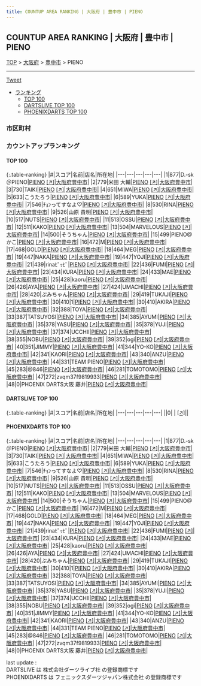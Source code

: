 ```yaml
---
title: COUNTUP AREA RANKING | 大阪府 | 豊中市 | PIENO
---
```

## COUNTUP AREA RANKING | 大阪府 | 豊中市 | PIENO

[TOP](/darts/rank/) > [大阪府](/darts/rank/大阪府/) > [豊中市](/darts/rank/大阪府/豊中市/) > PIENO

___

<a href="https://twitter.com/share?ref_src=twsrc%5Etfw" data-text="COUNTUP AREA RANKING | 大阪府豊中市PIENO" class="twitter-share-button" data-hashtags="DARTSLIVE,PHOENIXDARTS,darts,ダーツ" data-show-count="false">Tweet</a>

* [ランキング](#カウントアップランキング)
    * [TOP 100](#top-100)
    * [DARTSLIVE TOP 100](#dartslive-top-100)
    * [PHOENIXDARTS TOP 100](#phoenixdarts-top-100)

### 市区町村

<ul>

</ul>

### カウントアップランキング

#### TOP 100



{:.table-ranking}
|#|スコア|名前|店名|所在地|
|---|---|---|---|---|
|1|877|<span class="rank-name-pd">D.-sk＠PIENO</span>|<a href="/darts/rank/shops/90672.html">PIENO</a> <a href="https://vs.phoenixdarts.com/jp/shop/shopDetailInfo/s_90672?s_seq=90672">[↗]</a>|<a href="/darts/rank/大阪府/豊中市">大阪府豊中市</a>|
|2|779|<span class="rank-name-pd"><span class="pro-icon-pd"></span>米田 大輔</span>|<a href="/darts/rank/shops/90672.html">PIENO</a> <a href="https://vs.phoenixdarts.com/jp/shop/shopDetailInfo/s_90672?s_seq=90672">[↗]</a>|<a href="/darts/rank/大阪府/豊中市">大阪府豊中市</a>|
|3|730|<span class="rank-name-pd">TAIKI</span>|<a href="/darts/rank/shops/90672.html">PIENO</a> <a href="https://vs.phoenixdarts.com/jp/shop/shopDetailInfo/s_90672?s_seq=90672">[↗]</a>|<a href="/darts/rank/大阪府/豊中市">大阪府豊中市</a>|
|4|651|<span class="rank-name-pd">MIWA</span>|<a href="/darts/rank/shops/90672.html">PIENO</a> <a href="https://vs.phoenixdarts.com/jp/shop/shopDetailInfo/s_90672?s_seq=90672">[↗]</a>|<a href="/darts/rank/大阪府/豊中市">大阪府豊中市</a>|
|5|633|<span class="rank-name-pd">こうたろう</span>|<a href="/darts/rank/shops/90672.html">PIENO</a> <a href="https://vs.phoenixdarts.com/jp/shop/shopDetailInfo/s_90672?s_seq=90672">[↗]</a>|<a href="/darts/rank/大阪府/豊中市">大阪府豊中市</a>|
|6|589|<span class="rank-name-pd">YUKA</span>|<a href="/darts/rank/shops/90672.html">PIENO</a> <a href="https://vs.phoenixdarts.com/jp/shop/shopDetailInfo/s_90672?s_seq=90672">[↗]</a>|<a href="/darts/rank/大阪府/豊中市">大阪府豊中市</a>|
|7|546|<span class="rank-name-pd">ﾁｮﾝってすなよ♡</span>|<a href="/darts/rank/shops/90672.html">PIENO</a> <a href="https://vs.phoenixdarts.com/jp/shop/shopDetailInfo/s_90672?s_seq=90672">[↗]</a>|<a href="/darts/rank/大阪府/豊中市">大阪府豊中市</a>|
|8|530|<span class="rank-name-pd">RINA</span>|<a href="/darts/rank/shops/90672.html">PIENO</a> <a href="https://vs.phoenixdarts.com/jp/shop/shopDetailInfo/s_90672?s_seq=90672">[↗]</a>|<a href="/darts/rank/大阪府/豊中市">大阪府豊中市</a>|
|9|526|<span class="rank-name-pd">山原 貴明</span>|<a href="/darts/rank/shops/90672.html">PIENO</a> <a href="https://vs.phoenixdarts.com/jp/shop/shopDetailInfo/s_90672?s_seq=90672">[↗]</a>|<a href="/darts/rank/大阪府/豊中市">大阪府豊中市</a>|
|10|517|<span class="rank-name-pd">NUTS</span>|<a href="/darts/rank/shops/90672.html">PIENO</a> <a href="https://vs.phoenixdarts.com/jp/shop/shopDetailInfo/s_90672?s_seq=90672">[↗]</a>|<a href="/darts/rank/大阪府/豊中市">大阪府豊中市</a>|
|11|513|<span class="rank-name-pd">OSSU</span>|<a href="/darts/rank/shops/90672.html">PIENO</a> <a href="https://vs.phoenixdarts.com/jp/shop/shopDetailInfo/s_90672?s_seq=90672">[↗]</a>|<a href="/darts/rank/大阪府/豊中市">大阪府豊中市</a>|
|12|511|<span class="rank-name-pd">KAKO</span>|<a href="/darts/rank/shops/90672.html">PIENO</a> <a href="https://vs.phoenixdarts.com/jp/shop/shopDetailInfo/s_90672?s_seq=90672">[↗]</a>|<a href="/darts/rank/大阪府/豊中市">大阪府豊中市</a>|
|13|504|<span class="rank-name-pd">MARVELOUS</span>|<a href="/darts/rank/shops/90672.html">PIENO</a> <a href="https://vs.phoenixdarts.com/jp/shop/shopDetailInfo/s_90672?s_seq=90672">[↗]</a>|<a href="/darts/rank/大阪府/豊中市">大阪府豊中市</a>|
|14|500|<span class="rank-name-pd">そうちゃん</span>|<a href="/darts/rank/shops/90672.html">PIENO</a> <a href="https://vs.phoenixdarts.com/jp/shop/shopDetailInfo/s_90672?s_seq=90672">[↗]</a>|<a href="/darts/rank/大阪府/豊中市">大阪府豊中市</a>|
|15|499|<span class="rank-name-pd">PIENO@かこ</span>|<a href="/darts/rank/shops/90672.html">PIENO</a> <a href="https://vs.phoenixdarts.com/jp/shop/shopDetailInfo/s_90672?s_seq=90672">[↗]</a>|<a href="/darts/rank/大阪府/豊中市">大阪府豊中市</a>|
|16|472|<span class="rank-name-pd">M</span>|<a href="/darts/rank/shops/90672.html">PIENO</a> <a href="https://vs.phoenixdarts.com/jp/shop/shopDetailInfo/s_90672?s_seq=90672">[↗]</a>|<a href="/darts/rank/大阪府/豊中市">大阪府豊中市</a>|
|17|468|<span class="rank-name-pd">GOLD</span>|<a href="/darts/rank/shops/90672.html">PIENO</a> <a href="https://vs.phoenixdarts.com/jp/shop/shopDetailInfo/s_90672?s_seq=90672">[↗]</a>|<a href="/darts/rank/大阪府/豊中市">大阪府豊中市</a>|
|18|464|<span class="rank-name-pd">MEG</span>|<a href="/darts/rank/shops/90672.html">PIENO</a> <a href="https://vs.phoenixdarts.com/jp/shop/shopDetailInfo/s_90672?s_seq=90672">[↗]</a>|<a href="/darts/rank/大阪府/豊中市">大阪府豊中市</a>|
|19|447|<span class="rank-name-pd">NAKA</span>|<a href="/darts/rank/shops/90672.html">PIENO</a> <a href="https://vs.phoenixdarts.com/jp/shop/shopDetailInfo/s_90672?s_seq=90672">[↗]</a>|<a href="/darts/rank/大阪府/豊中市">大阪府豊中市</a>|
|19|447|<span class="rank-name-pd">YOJI</span>|<a href="/darts/rank/shops/90672.html">PIENO</a> <a href="https://vs.phoenixdarts.com/jp/shop/shopDetailInfo/s_90672?s_seq=90672">[↗]</a>|<a href="/darts/rank/大阪府/豊中市">大阪府豊中市</a>|
|21|439|<span class="rank-name-pd">rinaﾋﾟｯﾋﾟ</span>|<a href="/darts/rank/shops/90672.html">PIENO</a> <a href="https://vs.phoenixdarts.com/jp/shop/shopDetailInfo/s_90672?s_seq=90672">[↗]</a>|<a href="/darts/rank/大阪府/豊中市">大阪府豊中市</a>|
|22|436|<span class="rank-name-pd">FUMI</span>|<a href="/darts/rank/shops/90672.html">PIENO</a> <a href="https://vs.phoenixdarts.com/jp/shop/shopDetailInfo/s_90672?s_seq=90672">[↗]</a>|<a href="/darts/rank/大阪府/豊中市">大阪府豊中市</a>|
|23|434|<span class="rank-name-pd">KURA</span>|<a href="/darts/rank/shops/90672.html">PIENO</a> <a href="https://vs.phoenixdarts.com/jp/shop/shopDetailInfo/s_90672?s_seq=90672">[↗]</a>|<a href="/darts/rank/大阪府/豊中市">大阪府豊中市</a>|
|24|433|<span class="rank-name-pd">MAE</span>|<a href="/darts/rank/shops/90672.html">PIENO</a> <a href="https://vs.phoenixdarts.com/jp/shop/shopDetailInfo/s_90672?s_seq=90672">[↗]</a>|<a href="/darts/rank/大阪府/豊中市">大阪府豊中市</a>|
|25|428|<span class="rank-name-pd">kaoru</span>|<a href="/darts/rank/shops/90672.html">PIENO</a> <a href="https://vs.phoenixdarts.com/jp/shop/shopDetailInfo/s_90672?s_seq=90672">[↗]</a>|<a href="/darts/rank/大阪府/豊中市">大阪府豊中市</a>|
|26|426|<span class="rank-name-pd">AYA</span>|<a href="/darts/rank/shops/90672.html">PIENO</a> <a href="https://vs.phoenixdarts.com/jp/shop/shopDetailInfo/s_90672?s_seq=90672">[↗]</a>|<a href="/darts/rank/大阪府/豊中市">大阪府豊中市</a>|
|27|424|<span class="rank-name-pd">UMACHI</span>|<a href="/darts/rank/shops/90672.html">PIENO</a> <a href="https://vs.phoenixdarts.com/jp/shop/shopDetailInfo/s_90672?s_seq=90672">[↗]</a>|<a href="/darts/rank/大阪府/豊中市">大阪府豊中市</a>|
|28|420|<span class="rank-name-pd">ぷみちゃん</span>|<a href="/darts/rank/shops/90672.html">PIENO</a> <a href="https://vs.phoenixdarts.com/jp/shop/shopDetailInfo/s_90672?s_seq=90672">[↗]</a>|<a href="/darts/rank/大阪府/豊中市">大阪府豊中市</a>|
|29|419|<span class="rank-name-pd">TUKAJI</span>|<a href="/darts/rank/shops/90672.html">PIENO</a> <a href="https://vs.phoenixdarts.com/jp/shop/shopDetailInfo/s_90672?s_seq=90672">[↗]</a>|<a href="/darts/rank/大阪府/豊中市">大阪府豊中市</a>|
|30|410|<span class="rank-name-pd">1</span>|<a href="/darts/rank/shops/90672.html">PIENO</a> <a href="https://vs.phoenixdarts.com/jp/shop/shopDetailInfo/s_90672?s_seq=90672">[↗]</a>|<a href="/darts/rank/大阪府/豊中市">大阪府豊中市</a>|
|30|410|<span class="rank-name-pd">AKIRA</span>|<a href="/darts/rank/shops/90672.html">PIENO</a> <a href="https://vs.phoenixdarts.com/jp/shop/shopDetailInfo/s_90672?s_seq=90672">[↗]</a>|<a href="/darts/rank/大阪府/豊中市">大阪府豊中市</a>|
|32|388|<span class="rank-name-pd">TOYA</span>|<a href="/darts/rank/shops/90672.html">PIENO</a> <a href="https://vs.phoenixdarts.com/jp/shop/shopDetailInfo/s_90672?s_seq=90672">[↗]</a>|<a href="/darts/rank/大阪府/豊中市">大阪府豊中市</a>|
|33|387|<span class="rank-name-pd">TATSUYOSI</span>|<a href="/darts/rank/shops/90672.html">PIENO</a> <a href="https://vs.phoenixdarts.com/jp/shop/shopDetailInfo/s_90672?s_seq=90672">[↗]</a>|<a href="/darts/rank/大阪府/豊中市">大阪府豊中市</a>|
|34|385|<span class="rank-name-pd">AYUMI</span>|<a href="/darts/rank/shops/90672.html">PIENO</a> <a href="https://vs.phoenixdarts.com/jp/shop/shopDetailInfo/s_90672?s_seq=90672">[↗]</a>|<a href="/darts/rank/大阪府/豊中市">大阪府豊中市</a>|
|35|378|<span class="rank-name-pd">YASU</span>|<a href="/darts/rank/shops/90672.html">PIENO</a> <a href="https://vs.phoenixdarts.com/jp/shop/shopDetailInfo/s_90672?s_seq=90672">[↗]</a>|<a href="/darts/rank/大阪府/豊中市">大阪府豊中市</a>|
|35|378|<span class="rank-name-pd">YUJI</span>|<a href="/darts/rank/shops/90672.html">PIENO</a> <a href="https://vs.phoenixdarts.com/jp/shop/shopDetailInfo/s_90672?s_seq=90672">[↗]</a>|<a href="/darts/rank/大阪府/豊中市">大阪府豊中市</a>|
|37|374|<span class="rank-name-pd">UCCHII</span>|<a href="/darts/rank/shops/90672.html">PIENO</a> <a href="https://vs.phoenixdarts.com/jp/shop/shopDetailInfo/s_90672?s_seq=90672">[↗]</a>|<a href="/darts/rank/大阪府/豊中市">大阪府豊中市</a>|
|38|355|<span class="rank-name-pd">NOBU</span>|<a href="/darts/rank/shops/90672.html">PIENO</a> <a href="https://vs.phoenixdarts.com/jp/shop/shopDetailInfo/s_90672?s_seq=90672">[↗]</a>|<a href="/darts/rank/大阪府/豊中市">大阪府豊中市</a>|
|39|352|<span class="rank-name-pd">ogi</span>|<a href="/darts/rank/shops/90672.html">PIENO</a> <a href="https://vs.phoenixdarts.com/jp/shop/shopDetailInfo/s_90672?s_seq=90672">[↗]</a>|<a href="/darts/rank/大阪府/豊中市">大阪府豊中市</a>|
|40|351|<span class="rank-name-pd">JIMMY</span>|<a href="/darts/rank/shops/90672.html">PIENO</a> <a href="https://vs.phoenixdarts.com/jp/shop/shopDetailInfo/s_90672?s_seq=90672">[↗]</a>|<a href="/darts/rank/大阪府/豊中市">大阪府豊中市</a>|
|41|344|<span class="rank-name-pd">YO-KO</span>|<a href="/darts/rank/shops/90672.html">PIENO</a> <a href="https://vs.phoenixdarts.com/jp/shop/shopDetailInfo/s_90672?s_seq=90672">[↗]</a>|<a href="/darts/rank/大阪府/豊中市">大阪府豊中市</a>|
|42|341|<span class="rank-name-pd">KAORI</span>|<a href="/darts/rank/shops/90672.html">PIENO</a> <a href="https://vs.phoenixdarts.com/jp/shop/shopDetailInfo/s_90672?s_seq=90672">[↗]</a>|<a href="/darts/rank/大阪府/豊中市">大阪府豊中市</a>|
|43|340|<span class="rank-name-pd">ANZU</span>|<a href="/darts/rank/shops/90672.html">PIENO</a> <a href="https://vs.phoenixdarts.com/jp/shop/shopDetailInfo/s_90672?s_seq=90672">[↗]</a>|<a href="/darts/rank/大阪府/豊中市">大阪府豊中市</a>|
|44|331|<span class="rank-name-pd">TEAM PIENO</span>|<a href="/darts/rank/shops/90672.html">PIENO</a> <a href="https://vs.phoenixdarts.com/jp/shop/shopDetailInfo/s_90672?s_seq=90672">[↗]</a>|<a href="/darts/rank/大阪府/豊中市">大阪府豊中市</a>|
|45|283|<span class="rank-name-pd">@846</span>|<a href="/darts/rank/shops/90672.html">PIENO</a> <a href="https://vs.phoenixdarts.com/jp/shop/shopDetailInfo/s_90672?s_seq=90672">[↗]</a>|<a href="/darts/rank/大阪府/豊中市">大阪府豊中市</a>|
|46|281|<span class="rank-name-pd">TOMOTOMO</span>|<a href="/darts/rank/shops/90672.html">PIENO</a> <a href="https://vs.phoenixdarts.com/jp/shop/shopDetailInfo/s_90672?s_seq=90672">[↗]</a>|<a href="/darts/rank/大阪府/豊中市">大阪府豊中市</a>|
|47|272|<span class="rank-name-pd">zvqm37f9819933</span>|<a href="/darts/rank/shops/90672.html">PIENO</a> <a href="https://vs.phoenixdarts.com/jp/shop/shopDetailInfo/s_90672?s_seq=90672">[↗]</a>|<a href="/darts/rank/大阪府/豊中市">大阪府豊中市</a>|
|48|0|<span class="rank-name-pd">PHOENIX DARTS大阪 藤井</span>|<a href="/darts/rank/shops/90672.html">PIENO</a> <a href="https://vs.phoenixdarts.com/jp/shop/shopDetailInfo/s_90672?s_seq=90672">[↗]</a>|<a href="/darts/rank/大阪府/豊中市">大阪府豊中市</a>|


#### DARTSLIVE TOP 100



{:.table-ranking}
|#|スコア|名前|店名|所在地|
|---|---|---|---|---|
||0|<span class="rank-name-dl"> </span>|<a href="/darts/rank/shops/.html"></a> <a href="">[↗]</a>|<a href="/darts/rank//"></a>|


#### PHOENIXDARTS TOP 100



{:.table-ranking}
|#|スコア|名前|店名|所在地|
|---|---|---|---|---|
|1|877|<span class="rank-name-pd">D.-sk＠PIENO</span>|<a href="/darts/rank/shops/90672.html">PIENO</a> <a href="https://vs.phoenixdarts.com/jp/shop/shopDetailInfo/s_90672?s_seq=90672">[↗]</a>|<a href="/darts/rank/大阪府/豊中市">大阪府豊中市</a>|
|2|779|<span class="rank-name-pd"><span class="pro-icon-pd"></span>米田 大輔</span>|<a href="/darts/rank/shops/90672.html">PIENO</a> <a href="https://vs.phoenixdarts.com/jp/shop/shopDetailInfo/s_90672?s_seq=90672">[↗]</a>|<a href="/darts/rank/大阪府/豊中市">大阪府豊中市</a>|
|3|730|<span class="rank-name-pd">TAIKI</span>|<a href="/darts/rank/shops/90672.html">PIENO</a> <a href="https://vs.phoenixdarts.com/jp/shop/shopDetailInfo/s_90672?s_seq=90672">[↗]</a>|<a href="/darts/rank/大阪府/豊中市">大阪府豊中市</a>|
|4|651|<span class="rank-name-pd">MIWA</span>|<a href="/darts/rank/shops/90672.html">PIENO</a> <a href="https://vs.phoenixdarts.com/jp/shop/shopDetailInfo/s_90672?s_seq=90672">[↗]</a>|<a href="/darts/rank/大阪府/豊中市">大阪府豊中市</a>|
|5|633|<span class="rank-name-pd">こうたろう</span>|<a href="/darts/rank/shops/90672.html">PIENO</a> <a href="https://vs.phoenixdarts.com/jp/shop/shopDetailInfo/s_90672?s_seq=90672">[↗]</a>|<a href="/darts/rank/大阪府/豊中市">大阪府豊中市</a>|
|6|589|<span class="rank-name-pd">YUKA</span>|<a href="/darts/rank/shops/90672.html">PIENO</a> <a href="https://vs.phoenixdarts.com/jp/shop/shopDetailInfo/s_90672?s_seq=90672">[↗]</a>|<a href="/darts/rank/大阪府/豊中市">大阪府豊中市</a>|
|7|546|<span class="rank-name-pd">ﾁｮﾝってすなよ♡</span>|<a href="/darts/rank/shops/90672.html">PIENO</a> <a href="https://vs.phoenixdarts.com/jp/shop/shopDetailInfo/s_90672?s_seq=90672">[↗]</a>|<a href="/darts/rank/大阪府/豊中市">大阪府豊中市</a>|
|8|530|<span class="rank-name-pd">RINA</span>|<a href="/darts/rank/shops/90672.html">PIENO</a> <a href="https://vs.phoenixdarts.com/jp/shop/shopDetailInfo/s_90672?s_seq=90672">[↗]</a>|<a href="/darts/rank/大阪府/豊中市">大阪府豊中市</a>|
|9|526|<span class="rank-name-pd">山原 貴明</span>|<a href="/darts/rank/shops/90672.html">PIENO</a> <a href="https://vs.phoenixdarts.com/jp/shop/shopDetailInfo/s_90672?s_seq=90672">[↗]</a>|<a href="/darts/rank/大阪府/豊中市">大阪府豊中市</a>|
|10|517|<span class="rank-name-pd">NUTS</span>|<a href="/darts/rank/shops/90672.html">PIENO</a> <a href="https://vs.phoenixdarts.com/jp/shop/shopDetailInfo/s_90672?s_seq=90672">[↗]</a>|<a href="/darts/rank/大阪府/豊中市">大阪府豊中市</a>|
|11|513|<span class="rank-name-pd">OSSU</span>|<a href="/darts/rank/shops/90672.html">PIENO</a> <a href="https://vs.phoenixdarts.com/jp/shop/shopDetailInfo/s_90672?s_seq=90672">[↗]</a>|<a href="/darts/rank/大阪府/豊中市">大阪府豊中市</a>|
|12|511|<span class="rank-name-pd">KAKO</span>|<a href="/darts/rank/shops/90672.html">PIENO</a> <a href="https://vs.phoenixdarts.com/jp/shop/shopDetailInfo/s_90672?s_seq=90672">[↗]</a>|<a href="/darts/rank/大阪府/豊中市">大阪府豊中市</a>|
|13|504|<span class="rank-name-pd">MARVELOUS</span>|<a href="/darts/rank/shops/90672.html">PIENO</a> <a href="https://vs.phoenixdarts.com/jp/shop/shopDetailInfo/s_90672?s_seq=90672">[↗]</a>|<a href="/darts/rank/大阪府/豊中市">大阪府豊中市</a>|
|14|500|<span class="rank-name-pd">そうちゃん</span>|<a href="/darts/rank/shops/90672.html">PIENO</a> <a href="https://vs.phoenixdarts.com/jp/shop/shopDetailInfo/s_90672?s_seq=90672">[↗]</a>|<a href="/darts/rank/大阪府/豊中市">大阪府豊中市</a>|
|15|499|<span class="rank-name-pd">PIENO@かこ</span>|<a href="/darts/rank/shops/90672.html">PIENO</a> <a href="https://vs.phoenixdarts.com/jp/shop/shopDetailInfo/s_90672?s_seq=90672">[↗]</a>|<a href="/darts/rank/大阪府/豊中市">大阪府豊中市</a>|
|16|472|<span class="rank-name-pd">M</span>|<a href="/darts/rank/shops/90672.html">PIENO</a> <a href="https://vs.phoenixdarts.com/jp/shop/shopDetailInfo/s_90672?s_seq=90672">[↗]</a>|<a href="/darts/rank/大阪府/豊中市">大阪府豊中市</a>|
|17|468|<span class="rank-name-pd">GOLD</span>|<a href="/darts/rank/shops/90672.html">PIENO</a> <a href="https://vs.phoenixdarts.com/jp/shop/shopDetailInfo/s_90672?s_seq=90672">[↗]</a>|<a href="/darts/rank/大阪府/豊中市">大阪府豊中市</a>|
|18|464|<span class="rank-name-pd">MEG</span>|<a href="/darts/rank/shops/90672.html">PIENO</a> <a href="https://vs.phoenixdarts.com/jp/shop/shopDetailInfo/s_90672?s_seq=90672">[↗]</a>|<a href="/darts/rank/大阪府/豊中市">大阪府豊中市</a>|
|19|447|<span class="rank-name-pd">NAKA</span>|<a href="/darts/rank/shops/90672.html">PIENO</a> <a href="https://vs.phoenixdarts.com/jp/shop/shopDetailInfo/s_90672?s_seq=90672">[↗]</a>|<a href="/darts/rank/大阪府/豊中市">大阪府豊中市</a>|
|19|447|<span class="rank-name-pd">YOJI</span>|<a href="/darts/rank/shops/90672.html">PIENO</a> <a href="https://vs.phoenixdarts.com/jp/shop/shopDetailInfo/s_90672?s_seq=90672">[↗]</a>|<a href="/darts/rank/大阪府/豊中市">大阪府豊中市</a>|
|21|439|<span class="rank-name-pd">rinaﾋﾟｯﾋﾟ</span>|<a href="/darts/rank/shops/90672.html">PIENO</a> <a href="https://vs.phoenixdarts.com/jp/shop/shopDetailInfo/s_90672?s_seq=90672">[↗]</a>|<a href="/darts/rank/大阪府/豊中市">大阪府豊中市</a>|
|22|436|<span class="rank-name-pd">FUMI</span>|<a href="/darts/rank/shops/90672.html">PIENO</a> <a href="https://vs.phoenixdarts.com/jp/shop/shopDetailInfo/s_90672?s_seq=90672">[↗]</a>|<a href="/darts/rank/大阪府/豊中市">大阪府豊中市</a>|
|23|434|<span class="rank-name-pd">KURA</span>|<a href="/darts/rank/shops/90672.html">PIENO</a> <a href="https://vs.phoenixdarts.com/jp/shop/shopDetailInfo/s_90672?s_seq=90672">[↗]</a>|<a href="/darts/rank/大阪府/豊中市">大阪府豊中市</a>|
|24|433|<span class="rank-name-pd">MAE</span>|<a href="/darts/rank/shops/90672.html">PIENO</a> <a href="https://vs.phoenixdarts.com/jp/shop/shopDetailInfo/s_90672?s_seq=90672">[↗]</a>|<a href="/darts/rank/大阪府/豊中市">大阪府豊中市</a>|
|25|428|<span class="rank-name-pd">kaoru</span>|<a href="/darts/rank/shops/90672.html">PIENO</a> <a href="https://vs.phoenixdarts.com/jp/shop/shopDetailInfo/s_90672?s_seq=90672">[↗]</a>|<a href="/darts/rank/大阪府/豊中市">大阪府豊中市</a>|
|26|426|<span class="rank-name-pd">AYA</span>|<a href="/darts/rank/shops/90672.html">PIENO</a> <a href="https://vs.phoenixdarts.com/jp/shop/shopDetailInfo/s_90672?s_seq=90672">[↗]</a>|<a href="/darts/rank/大阪府/豊中市">大阪府豊中市</a>|
|27|424|<span class="rank-name-pd">UMACHI</span>|<a href="/darts/rank/shops/90672.html">PIENO</a> <a href="https://vs.phoenixdarts.com/jp/shop/shopDetailInfo/s_90672?s_seq=90672">[↗]</a>|<a href="/darts/rank/大阪府/豊中市">大阪府豊中市</a>|
|28|420|<span class="rank-name-pd">ぷみちゃん</span>|<a href="/darts/rank/shops/90672.html">PIENO</a> <a href="https://vs.phoenixdarts.com/jp/shop/shopDetailInfo/s_90672?s_seq=90672">[↗]</a>|<a href="/darts/rank/大阪府/豊中市">大阪府豊中市</a>|
|29|419|<span class="rank-name-pd">TUKAJI</span>|<a href="/darts/rank/shops/90672.html">PIENO</a> <a href="https://vs.phoenixdarts.com/jp/shop/shopDetailInfo/s_90672?s_seq=90672">[↗]</a>|<a href="/darts/rank/大阪府/豊中市">大阪府豊中市</a>|
|30|410|<span class="rank-name-pd">1</span>|<a href="/darts/rank/shops/90672.html">PIENO</a> <a href="https://vs.phoenixdarts.com/jp/shop/shopDetailInfo/s_90672?s_seq=90672">[↗]</a>|<a href="/darts/rank/大阪府/豊中市">大阪府豊中市</a>|
|30|410|<span class="rank-name-pd">AKIRA</span>|<a href="/darts/rank/shops/90672.html">PIENO</a> <a href="https://vs.phoenixdarts.com/jp/shop/shopDetailInfo/s_90672?s_seq=90672">[↗]</a>|<a href="/darts/rank/大阪府/豊中市">大阪府豊中市</a>|
|32|388|<span class="rank-name-pd">TOYA</span>|<a href="/darts/rank/shops/90672.html">PIENO</a> <a href="https://vs.phoenixdarts.com/jp/shop/shopDetailInfo/s_90672?s_seq=90672">[↗]</a>|<a href="/darts/rank/大阪府/豊中市">大阪府豊中市</a>|
|33|387|<span class="rank-name-pd">TATSUYOSI</span>|<a href="/darts/rank/shops/90672.html">PIENO</a> <a href="https://vs.phoenixdarts.com/jp/shop/shopDetailInfo/s_90672?s_seq=90672">[↗]</a>|<a href="/darts/rank/大阪府/豊中市">大阪府豊中市</a>|
|34|385|<span class="rank-name-pd">AYUMI</span>|<a href="/darts/rank/shops/90672.html">PIENO</a> <a href="https://vs.phoenixdarts.com/jp/shop/shopDetailInfo/s_90672?s_seq=90672">[↗]</a>|<a href="/darts/rank/大阪府/豊中市">大阪府豊中市</a>|
|35|378|<span class="rank-name-pd">YASU</span>|<a href="/darts/rank/shops/90672.html">PIENO</a> <a href="https://vs.phoenixdarts.com/jp/shop/shopDetailInfo/s_90672?s_seq=90672">[↗]</a>|<a href="/darts/rank/大阪府/豊中市">大阪府豊中市</a>|
|35|378|<span class="rank-name-pd">YUJI</span>|<a href="/darts/rank/shops/90672.html">PIENO</a> <a href="https://vs.phoenixdarts.com/jp/shop/shopDetailInfo/s_90672?s_seq=90672">[↗]</a>|<a href="/darts/rank/大阪府/豊中市">大阪府豊中市</a>|
|37|374|<span class="rank-name-pd">UCCHII</span>|<a href="/darts/rank/shops/90672.html">PIENO</a> <a href="https://vs.phoenixdarts.com/jp/shop/shopDetailInfo/s_90672?s_seq=90672">[↗]</a>|<a href="/darts/rank/大阪府/豊中市">大阪府豊中市</a>|
|38|355|<span class="rank-name-pd">NOBU</span>|<a href="/darts/rank/shops/90672.html">PIENO</a> <a href="https://vs.phoenixdarts.com/jp/shop/shopDetailInfo/s_90672?s_seq=90672">[↗]</a>|<a href="/darts/rank/大阪府/豊中市">大阪府豊中市</a>|
|39|352|<span class="rank-name-pd">ogi</span>|<a href="/darts/rank/shops/90672.html">PIENO</a> <a href="https://vs.phoenixdarts.com/jp/shop/shopDetailInfo/s_90672?s_seq=90672">[↗]</a>|<a href="/darts/rank/大阪府/豊中市">大阪府豊中市</a>|
|40|351|<span class="rank-name-pd">JIMMY</span>|<a href="/darts/rank/shops/90672.html">PIENO</a> <a href="https://vs.phoenixdarts.com/jp/shop/shopDetailInfo/s_90672?s_seq=90672">[↗]</a>|<a href="/darts/rank/大阪府/豊中市">大阪府豊中市</a>|
|41|344|<span class="rank-name-pd">YO-KO</span>|<a href="/darts/rank/shops/90672.html">PIENO</a> <a href="https://vs.phoenixdarts.com/jp/shop/shopDetailInfo/s_90672?s_seq=90672">[↗]</a>|<a href="/darts/rank/大阪府/豊中市">大阪府豊中市</a>|
|42|341|<span class="rank-name-pd">KAORI</span>|<a href="/darts/rank/shops/90672.html">PIENO</a> <a href="https://vs.phoenixdarts.com/jp/shop/shopDetailInfo/s_90672?s_seq=90672">[↗]</a>|<a href="/darts/rank/大阪府/豊中市">大阪府豊中市</a>|
|43|340|<span class="rank-name-pd">ANZU</span>|<a href="/darts/rank/shops/90672.html">PIENO</a> <a href="https://vs.phoenixdarts.com/jp/shop/shopDetailInfo/s_90672?s_seq=90672">[↗]</a>|<a href="/darts/rank/大阪府/豊中市">大阪府豊中市</a>|
|44|331|<span class="rank-name-pd">TEAM PIENO</span>|<a href="/darts/rank/shops/90672.html">PIENO</a> <a href="https://vs.phoenixdarts.com/jp/shop/shopDetailInfo/s_90672?s_seq=90672">[↗]</a>|<a href="/darts/rank/大阪府/豊中市">大阪府豊中市</a>|
|45|283|<span class="rank-name-pd">@846</span>|<a href="/darts/rank/shops/90672.html">PIENO</a> <a href="https://vs.phoenixdarts.com/jp/shop/shopDetailInfo/s_90672?s_seq=90672">[↗]</a>|<a href="/darts/rank/大阪府/豊中市">大阪府豊中市</a>|
|46|281|<span class="rank-name-pd">TOMOTOMO</span>|<a href="/darts/rank/shops/90672.html">PIENO</a> <a href="https://vs.phoenixdarts.com/jp/shop/shopDetailInfo/s_90672?s_seq=90672">[↗]</a>|<a href="/darts/rank/大阪府/豊中市">大阪府豊中市</a>|
|47|272|<span class="rank-name-pd">zvqm37f9819933</span>|<a href="/darts/rank/shops/90672.html">PIENO</a> <a href="https://vs.phoenixdarts.com/jp/shop/shopDetailInfo/s_90672?s_seq=90672">[↗]</a>|<a href="/darts/rank/大阪府/豊中市">大阪府豊中市</a>|
|48|0|<span class="rank-name-pd">PHOENIX DARTS大阪 藤井</span>|<a href="/darts/rank/shops/90672.html">PIENO</a> <a href="https://vs.phoenixdarts.com/jp/shop/shopDetailInfo/s_90672?s_seq=90672">[↗]</a>|<a href="/darts/rank/大阪府/豊中市">大阪府豊中市</a>|


<div class="footer border-top border-gray-light mt-5 pt-3 text-right text-gray">
    last update : <span style="font-weight: italic" id="foot_last_modified"></span><br />
    DARTSLIVE は 株式会社ダーツライブ社 の登録商標です<br />
    PHOENIXDARTS は フェニックスダーツジャパン株式会社 の登録商標です<br />
</div>

<script src="https://cdnjs.cloudflare.com/ajax/libs/jquery.tablesorter/2.31.3/js/jquery.tablesorter.min.js" integrity="sha512-qzgd5cYSZcosqpzpn7zF2ZId8f/8CHmFKZ8j7mU4OUXTNRd5g+ZHBPsgKEwoqxCtdQvExE5LprwwPAgoicguNg==" crossorigin="anonymous" referrerpolicy="no-referrer"></script>
<link rel="stylesheet" href="https://cdnjs.cloudflare.com/ajax/libs/jquery.tablesorter/2.31.3/css/theme.default.min.css" integrity="sha512-wghhOJkjQX0Lh3NSWvNKeZ0ZpNn+SPVXX1Qyc9OCaogADktxrBiBdKGDoqVUOyhStvMBmJQ8ZdMHiR3wuEq8+w==" crossorigin="anonymous" referrerpolicy="no-referrer" />
<script>
$(function() {
    $(".table-ranking").tablesorter({sortList:[[0, 0]]});
    $("#foot_last_modified").text(formatDate(new Date(document.lastModified), 'yyyy-MM-dd HH:mm:ss'));
});
</script>

<script async src="https://platform.twitter.com/widgets.js" charset="utf-8"></script>